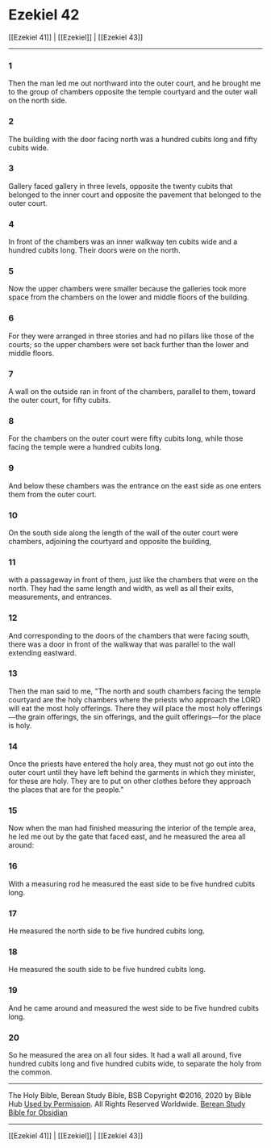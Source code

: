 # Ezekiel 42

[[Ezekiel 41]] | [[Ezekiel]] | [[Ezekiel 43]]

---

### 1
Then the man led me out northward into the outer court, and he brought me to the group of chambers opposite the temple courtyard and the outer wall on the north side.

### 2
The building with the door facing north was a hundred cubits long and fifty cubits wide.

### 3
Gallery faced gallery in three levels, opposite the twenty cubits that belonged to the inner court and opposite the pavement that belonged to the outer court.

### 4
In front of the chambers was an inner walkway ten cubits wide and a hundred cubits long. Their doors were on the north.

### 5
Now the upper chambers were smaller because the galleries took more space from the chambers on the lower and middle floors of the building.

### 6
For they were arranged in three stories and had no pillars like those of the courts; so the upper chambers were set back further than the lower and middle floors.

### 7
A wall on the outside ran in front of the chambers, parallel to them, toward the outer court, for fifty cubits.

### 8
For the chambers on the outer court were fifty cubits long, while those facing the temple were a hundred cubits long.

### 9
And below these chambers was the entrance on the east side as one enters them from the outer court.

### 10
On the south side along the length of the wall of the outer court were chambers, adjoining the courtyard and opposite the building,

### 11
with a passageway in front of them, just like the chambers that were on the north. They had the same length and width, as well as all their exits, measurements, and entrances.

### 12
And corresponding to the doors of the chambers that were facing south, there was a door in front of the walkway that was parallel to the wall extending eastward.

### 13
Then the man said to me, "The north and south chambers facing the temple courtyard are the holy chambers where the priests who approach the LORD will eat the most holy offerings. There they will place the most holy offerings—the grain offerings, the sin offerings, and the guilt offerings—for the place is holy.

### 14
Once the priests have entered the holy area, they must not go out into the outer court until they have left behind the garments in which they minister, for these are holy. They are to put on other clothes before they approach the places that are for the people."

### 15
Now when the man had finished measuring the interior of the temple area, he led me out by the gate that faced east, and he measured the area all around:

### 16
With a measuring rod he measured the east side to be five hundred cubits long.

### 17
He measured the north side to be five hundred cubits long.

### 18
He measured the south side to be five hundred cubits long.

### 19
And he came around and measured the west side to be five hundred cubits long.

### 20
So he measured the area on all four sides. It had a wall all around, five hundred cubits long and five hundred cubits wide, to separate the holy from the common.

---

The Holy Bible, Berean Study Bible, BSB
Copyright ©2016, 2020 by Bible Hub
[Used by Permission](https://berean.bible/terms.htm). All Rights Reserved Worldwide.
[Berean Study Bible for Obsidian](https://github.com/gapmiss/berean-study-bible-for-obsidian)

---

[[Ezekiel 41]] | [[Ezekiel]] | [[Ezekiel 43]]

